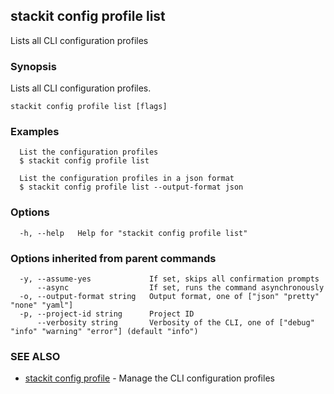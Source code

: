 ## stackit config profile list

Lists all CLI configuration profiles

### Synopsis

Lists all CLI configuration profiles.

```
stackit config profile list [flags]
```

### Examples

```
  List the configuration profiles
  $ stackit config profile list

  List the configuration profiles in a json format
  $ stackit config profile list --output-format json
```

### Options

```
  -h, --help   Help for "stackit config profile list"
```

### Options inherited from parent commands

```
  -y, --assume-yes             If set, skips all confirmation prompts
      --async                  If set, runs the command asynchronously
  -o, --output-format string   Output format, one of ["json" "pretty" "none" "yaml"]
  -p, --project-id string      Project ID
      --verbosity string       Verbosity of the CLI, one of ["debug" "info" "warning" "error"] (default "info")
```

### SEE ALSO

* [stackit config profile](./stackit_config_profile.md)	 - Manage the CLI configuration profiles

